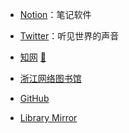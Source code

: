- [Notion](https://www.notion.so/)：笔记软件

- [Twitter](https://tweetdeck.twitter.com/)：听见世界的声音

- [知网](https://www.cnki.net/) [🔐](/zy/知网账号.md)

- [浙江网络图书馆](http://www.zjelib.cn/ )

- [GitHub](https://github.com/dingeral)

- [Library Mirror](https://www.library.ac.cn/)


















<!-- 

- [Quora](https://www.quora.com/)

- [Amazon](https://www.amazon.cn/)

- [Greasy Fork](https://greasyfork.org/zh-CN)

- [lesswrong](https://www.lesswrong.com/)

- [XKCD](https://xkcd.in/)：XKCD中文站，一个关于浪漫、隐喻、数字、以及语言的线上漫画。 -->